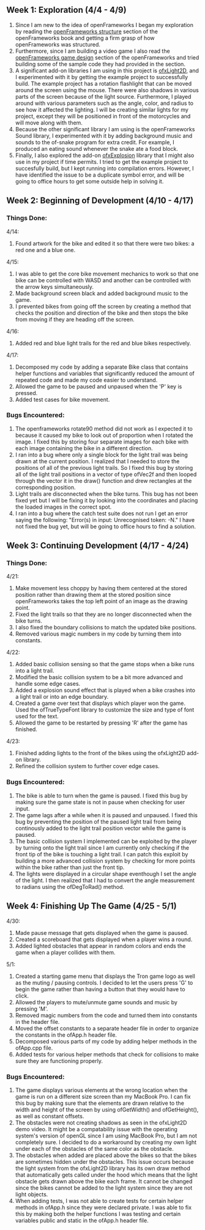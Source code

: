 ## Week 1: Exploration (4/4 - 4/9)
1. Since I am new to the idea of openFrameworks I began my exploration by reading the [openFrameworks structure](https://www.openframeworks.cc/ofBook/chapters/setup_and_project_structure.html) section of the openFrameworks book and getting a firm grasp of how openFrameworks was structured.
2. Furthermore, since I am building a video game I also read the [openFrameworks game design](https://openframeworks.cc/ofBook/chapters/game_design.html)
section of the openFrameworks and tried building some of the sample code they had provided in the section.
3. A significant add-on libraries I am using in this project is [ofxLight2D](https://github.com/bakercp/ofxLight2D), and I experimented with it 
by getting the example project to successfully build. The example project has a rotation flashlight that can be moved around the screen
using the mouse. There were also shadows in various parts of the screen because of the light source. Furthermore, I played around with 
various parameters such as the angle, color, and radius to see how it affected the lighting. I will be creating similar lights for my project, 
except they will be positioned in front of the motorcycles and will move along with them.
4. Because the other significant library I am using is the openFrameworks Sound library, I experimented with it by adding background
music and sounds to the of-snake program for extra credit. For example, I produced an eating sound whenever the snake ate a food block.
5. Finally, I also explored the add-on [ofxExplosion](https://github.com/armadillu/ofxExplosion) library that I might also use in my 
project if time permits. I tried to get the example project to succesfully build, but I kept running into compilation errors. However,
I have identified the issue to be a duplicate symbol error, and will be going to office hours to get some outside help in solving it.

## Week 2: Beginning of Development (4/10 - 4/17)
### Things Done:

4/14: 
1. Found artwork for the bike and edited it so that there were two bikes: a red one and a blue one.

4/15:
1. I was able to get the core bike movement mechanics to work so that one bike can be controlled with WASD and another can be
controlled with the arrow keys simultaneously.
2. Made background screen black and added background music to the game.
3. I prevented bikes from going off the screen by creating a method that checks the position and direction of the bike and then
stops the bike from moving if they are heading off the screen.

4/16:
1. Added red and blue light trails for the red and blue bikes respectively.

4/17:
1. Decomposed my code by adding a separate Bike class that contains helper functions and variables that significantly reduced the amount 
of repeated code and made my code easier to understand.
2. Allowed the game to be paused and unpaused when the 'P' key is pressed.
3. Added test cases for bike movement.

### Bugs Encountered:
1. The openframeworks rotate90 method did not work as I expected it to because it caused my bike to look out of proportion when 
I rotated the image. I fixed this by storing four separate images for each bike with each image containing the bike in a different direction.
2. I ran into a bug where only a single block for the light trail was being drawn at the current position. I realized that I needed to store 
the positions of all of the previous light trails. So I fixed this bug by storing all of the light trail positions in a vector of type ofVec2f and then
looped through the vector it in the draw() function and drew rectangles at the corresponding position.
3. Light trails are disconnected when the bike turns. This bug has not been fixed yet but I will be fixing it by looking into the coordinates and placing the loaded 
images in the correct spot.
4. I ran into a bug where the catch test suite does not run I get an error saying the following: "Error(s) in input: Unrecognised token: -N." 
I have not fixed the bug yet, but will be going to office hours to find a solution.

## Week 3: Continuing Development (4/17 - 4/24)
### Things Done:
4/21:
1. Make movement less choppy by having them centered at the stored position rather than drawing them at the stored position since 
openFrameworks takes the top left point of an image as the drawing point.
2. Fixed the light trails so that they are no longer disconnected when the bike turns.
3. I also fixed the boundary collisions to match the updated bike positions.
4. Removed various magic numbers in my code by turning them into constants.

4/22:
1. Added basic collision sensing so that the game stops when a bike runs into a light trail.
2. Modified the basic collision system to be a bit more advanced and handle some edge cases.
3. Added a explosion sound effect that is played when a bike crashes into a light trail or into an edge boundary.
4. Created a game over text that displays which player won the game. Used the ofTrueTypeFont library to customize the size and 
type of font used for the text.
5. Allowed the game to be restarted by pressing 'R' after the game has finished.

4/23:
1. Finished adding lights to the front of the bikes using the ofxLight2D add-on library.
2. Refined the collision system to further cover edge cases.

### Bugs Encountered:
1. The bike is able to turn when the game is paused. I fixed this bug by making sure the game state is not in pause when checking for
user input.
2. The game lags after a while when it is paused and unpaused. I fixed this bug by preventing the position of the paused light trail from
being continously added to the light trail position vector while the game is paused.
3. The basic collision system I implemented can be exploited by the player by turning onto the light trail since I am currently only checking
if the front tip of the bike is touching a light trail. I can patch this exploit by building a more advanced collision system by checking for
more points within the bike rather than just the front tip.
4. The lights were displayed in a circular shape eventhough I set the angle of the light. I then realized that I had to convert the 
angle measurement to radians using the ofDegToRad() method.

## Week 4: Finishing Up The Game (4/25 - 5/1)
4/30:
1. Made pause message that gets displayed when the game is paused.
2. Created a scoreboard that gets displayed when a player wins a round.
3. Added lighted obstacles that appear in random colors and ends the game when a player collides with them.

5/1:
1. Created a starting game menu that displays the Tron game logo as well as the muting / pausing controls. I decided to let the users 
press 'G' to begin the game rather than having a button that they would have to click.
2. Allowed the players to mute/unmute game sounds and music by pressing 'M'.
3. Removed magic numbers from the code and turned them into constants in the header file.
4. Moved the offset constants to a separate header file in order to organize the constants in the ofApp.h header file.
5. Decomposed various parts of my code by adding helper methods in the ofApp.cpp file.
6. Added tests for various helper methods that check for collisions to make sure they are functioning properly.

### Bugs Encountered:
1. The game displays various elements at the wrong location when the game is run on a different size screen than my MacBook Pro.
I can fix this bug by making sure that the elements are drawn relative to the width and height of the screen by using ofGetWidth() and
ofGetHeight(), as well as constant offsets.
2. The obstacles were not creating shadows as seen in the ofxLight2D demo video. It might be a compatability issue with the operating 
system's  version of openGL since I am using MacBook Pro, but I am not completely sure. I decided to do a workaround by creating
my own light under each of the obstacles of the same color as the obstacle.
3. The obstacles when added are placed above the bikes so that the bikes are sometimes hidden under the obstacles. This issue 
occurs because the light system from the ofxLight2D library has its own draw method that automatically gets called under the hood which 
means that the light obstacle gets drawn above the bike each frame. It cannot be changed since the bikes cannot be added to the light
system since they are not light objects.
4. When adding tests, I was not able to create tests for certain helper methods in ofApp.h since they were declared private. I was able
to fix this by making both the helper functions I was testing and certain variables public and static in the ofApp.h header file.
